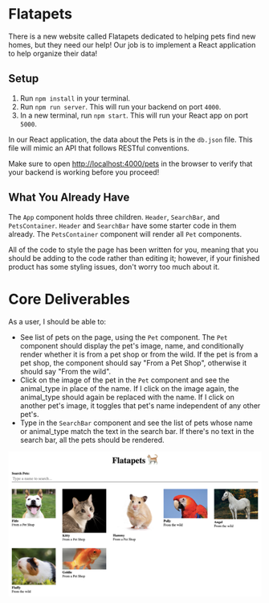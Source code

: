 # Flatapets

There is a new website called Flatapets dedicated to helping pets find new homes, but they need our help! Our job is to implement a React application to help organize their data!

## Setup

1. Run `npm install` in your terminal.
2. Run `npm run server`. This will run your backend on port `4000`.
3. In a new terminal, run `npm start`. This will run your React app on port `5000`.

In our React application, the data about the Pets is in the `db.json` file. This file will mimic an API that follows RESTful conventions.

Make sure to open [http://localhost:4000/pets](http://localhost:4000/pets) in the browser to verify that your backend is working before you proceed!

## What You Already Have

The `App` component holds three children. `Header`, `SearchBar`, and `PetsContainer`. `Header` and `SearchBar` have some starter code in them already. The `PetsContainer` component will render all `Pet` components.

All of the code to style the page has been written for you, meaning that you should be adding to the code rather than editing it; however, if your finished product has some styling issues, don't worry too much about it.

# Core Deliverables

As a user, I should be able to:

- See list of pets on the page, using the `Pet` component. The `Pet` component should display the pet's image, name, and conditionally render whether it is from a pet shop or from the wild. If the pet is from a pet shop, the component should say "From a Pet Shop", otherwise it should say "From the wild".
- Click on the image of the pet in the `Pet` component and see the animal_type in place of the name. If I click on the image again, the animal_type should again be replaced with the name. If I click on another pet's image, it toggles that pet's name independent of any other pet's.
- Type in the `SearchBar` component and see the list of pets whose name or animal_type match the text in the search bar. If there's no text in the search bar, all the pets should be rendered.

![Flatapets core deliverables](demos/flatapets-core-deliverables.png)